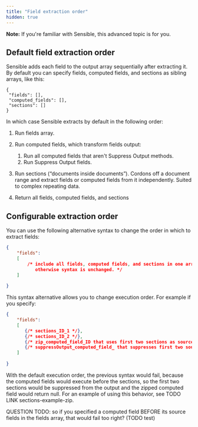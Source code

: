 ```yaml
---
title: "Field extraction order"
hidden: true
---
```


**Note:** If you're familiar with Sensible, this advanced topic is for you. 

Default field extraction order
----


 Sensible adds each field to the output array sequentially after extracting it. By default you can specify fields, computed fields, and sections as sibling arrays, like this:

```
{
 "fields": [],
 "computed_fields": [],
 "sections": []
}
```

In which case Sensible extracts by default in the following order: 

1. Run fields array.
2. Run computed fields, which transform fields output:
   1. Run all computed fields that aren't Suppress Output methods.
   2. Run Suppress Output fields.

3. Run sections (“documents inside documents”). Cordons off a document range and extract fields or computed fields from it independently. Suited to complex repeating data.

4. Return all fields, computed fields, and sections

Configurable extraction order
----


You can use the following alternative syntax to change the order in which to extract fields:

```json
{
    "fields": 
    [
        /* include all fields, computed fields, and sections in one array. Add "type": "sections" to section group field IDs,
           otherwise syntax is unchanged. */
    ]
    
}
```

This syntax alternative allows you to change execution order. For example if you specify:



````json
{
    "fields": 
    [
       {/* sections_ID_1 */},
       {/* sections_ID_2 */},
       {/* zip_computed_field_ID that uses first two sections as sources */}, 
       {/* suppressOutput_computed_field_ that suppresses first two source sections for cleaner outpu */} 
    ]
    
}
````



 With the default execution order, the previous syntax would fail, because the computed fields would execute before the sections, so the first two sections would be suppressed from the output and the zipped computed field would return null.   For an example of using this behavior, see TODO LINK sections-example-zip.

QUESTION TODO: so if you specified a computed field BEFORE its source fields in the fields array, that would fail too right?  (TODO test)

